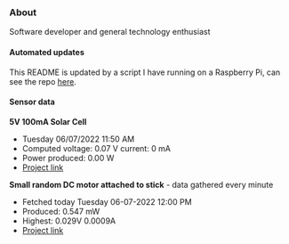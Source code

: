 ### About
Software developer and general technology enthusiast

#### Automated updates
This README is updated by a script I have running on a Raspberry Pi, can see the repo [here](https://github.com/jdc-cunningham/raspi-git-repo-updater).

#### Sensor data
**5V 100mA Solar Cell**
- Tuesday 06/07/2022 11:50 AM
- Computed voltage: 0.07 V current: 0 mA
- Power produced: 0.00 W
- [Project link](https://github.com/jdc-cunningham/raspisolarplotter)

**Small random DC motor attached to stick** - data gathered every minute
- Fetched today Tuesday 06-07-2022 12:00 PM
- Produced: 0.547 mW
- Highest: 0.029V 0.0009A
- [Project link](https://github.com/jdc-cunningham/turbine-raspi)